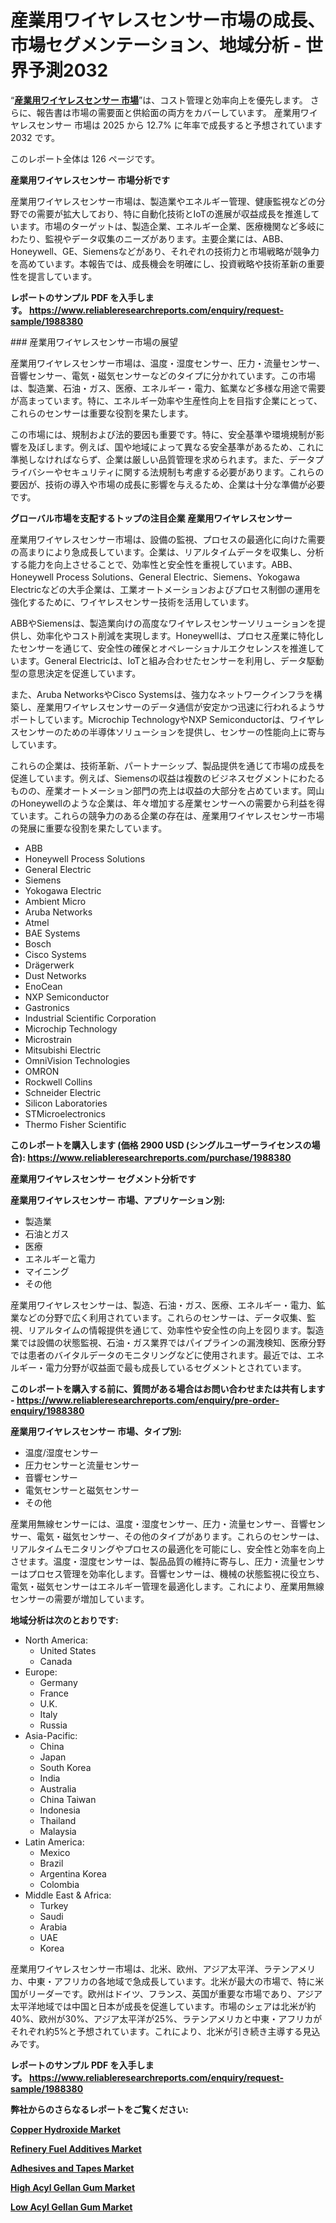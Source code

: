 <p><h1>産業用ワイヤレスセンサー市場の成長、市場セグメンテーション、地域分析 - 世界予測2032</h1></p><p>&ldquo;<strong><a href="https://www.reliableresearchreports.com/industrial-wireless-sensors-r1988380?utm_campaign=107&utm_medium=9&utm_source=Github&utm_content=ia&utm_term=01042025&utm_id=industrial-wireless-sensors">産業用ワイヤレスセンサー 市場</a></strong>&rdquo;は、コスト管理と効率向上を優先します。 さらに、報告書は市場の需要面と供給面の両方をカバーしています。 産業用ワイヤレスセンサー 市場は 2025 から 12.7% に年率で成長すると予想されています2032 です。</p>
<p>このレポート全体は 126 ページです。</p>
<p><strong>産業用ワイヤレスセンサー 市場分析です</strong></p>
<p><p>産業用ワイヤレスセンサー市場は、製造業やエネルギー管理、健康監視などの分野での需要が拡大しており、特に自動化技術とIoTの進展が収益成長を推進しています。市場のターゲットは、製造企業、エネルギー企業、医療機関など多岐にわたり、監視やデータ収集のニーズがあります。主要企業には、ABB、Honeywell、GE、Siemensなどがあり、それぞれの技術力と市場戦略が競争力を高めています。本報告では、成長機会を明確にし、投資戦略や技術革新の重要性を提言しています。</p></p>
<p><strong>レポートのサンプル PDF を入手します。&nbsp;<a href="https://www.reliableresearchreports.com/enquiry/request-sample/1988380?utm_campaign=107&utm_medium=9&utm_source=Github&utm_content=ia&utm_term=01042025&utm_id=industrial-wireless-sensors">https://www.reliableresearchreports.com/enquiry/request-sample/1988380</a></strong></p>
<p><p>### 産業用ワイヤレスセンサー市場の展望</p><p>産業用ワイヤレスセンサー市場は、温度・湿度センサー、圧力・流量センサー、音響センサー、電気・磁気センサーなどのタイプに分かれています。この市場は、製造業、石油・ガス、医療、エネルギー・電力、鉱業など多様な用途で需要が高まっています。特に、エネルギー効率や生産性向上を目指す企業にとって、これらのセンサーは重要な役割を果たします。</p><p>この市場には、規制および法的要因も重要です。特に、安全基準や環境規制が影響を及ぼします。例えば、国や地域によって異なる安全基準があるため、これに準拠しなければならず、企業は厳しい品質管理を求められます。また、データプライバシーやセキュリティに関する法規制も考慮する必要があります。これらの要因が、技術の導入や市場の成長に影響を与えるため、企業は十分な準備が必要です。</p></p>
<p><strong>グローバル市場を支配するトップの注目企業 産業用ワイヤレスセンサー</strong></p>
<p><p>産業用ワイヤレスセンサー市場は、設備の監視、プロセスの最適化に向けた需要の高まりにより急成長しています。企業は、リアルタイムデータを収集し、分析する能力を向上させることで、効率性と安全性を重視しています。ABB、Honeywell Process Solutions、General Electric、Siemens、Yokogawa Electricなどの大手企業は、工業オートメーションおよびプロセス制御の運用を強化するために、ワイヤレスセンサー技術を活用しています。</p><p>ABBやSiemensは、製造業向けの高度なワイヤレスセンサーソリューションを提供し、効率化やコスト削減を実現します。Honeywellは、プロセス産業に特化したセンサーを通じて、安全性の確保とオペレーショナルエクセレンスを推進しています。General Electricは、IoTと組み合わせたセンサーを利用し、データ駆動型の意思決定を促進しています。</p><p>また、Aruba NetworksやCisco Systemsは、強力なネットワークインフラを構築し、産業用ワイヤレスセンサーのデータ通信が安定かつ迅速に行われるようサポートしています。Microchip TechnologyやNXP Semiconductorは、ワイヤレスセンサーのための半導体ソリューションを提供し、センサーの性能向上に寄与しています。</p><p>これらの企業は、技術革新、パートナーシップ、製品提供を通じて市場の成長を促進しています。例えば、Siemensの収益は複数のビジネスセグメントにわたるものの、産業オートメーション部門の売上は収益の大部分を占めています。岡山のHoneywellのような企業は、年々増加する産業センサーへの需要から利益を得ています。これらの競争力のある企業の存在は、産業用ワイヤレスセンサー市場の発展に重要な役割を果たしています。</p></p>
<p><ul><li>ABB</li><li>Honeywell Process Solutions</li><li>General Electric</li><li>Siemens</li><li>Yokogawa Electric</li><li>Ambient Micro</li><li>Aruba Networks</li><li>Atmel</li><li>BAE Systems</li><li>Bosch</li><li>Cisco Systems</li><li>Drägerwerk</li><li>Dust Networks</li><li>EnoCean</li><li>NXP Semiconductor</li><li>Gastronics</li><li>Industrial Scientific Corporation</li><li>Microchip Technology</li><li>Microstrain</li><li>Mitsubishi Electric</li><li>OmniVision Technologies</li><li>OMRON</li><li>Rockwell Collins</li><li>Schneider Electric</li><li>Silicon Laboratories</li><li>STMicroelectronics</li><li>Thermo Fisher Scientific</li></ul></p>
<p><strong>このレポートを購入します (価格 2900 USD (シングルユーザーライセンスの場合):&nbsp;<a href="https://www.reliableresearchreports.com/purchase/1988380?utm_campaign=107&utm_medium=9&utm_source=Github&utm_content=ia&utm_term=01042025&utm_id=industrial-wireless-sensors">https://www.reliableresearchreports.com/purchase/1988380</a></strong></p>
<p><strong>産業用ワイヤレスセンサー セグメント分析です</strong></p>
<p><strong>産業用ワイヤレスセンサー 市場、アプリケーション別:</strong></p>
<p><ul><li>製造業</li><li>石油とガス</li><li>医療</li><li>エネルギーと電力</li><li>マイニング</li><li>その他</li></ul></p>
<p><p>産業用ワイヤレスセンサーは、製造、石油・ガス、医療、エネルギー・電力、鉱業などの分野で広く利用されています。これらのセンサーは、データ収集、監視、リアルタイムの情報提供を通じて、効率性や安全性の向上を図ります。製造業では設備の状態監視、石油・ガス業界ではパイプラインの漏洩検知、医療分野では患者のバイタルデータのモニタリングなどに使用されます。最近では、エネルギー・電力分野が収益面で最も成長しているセグメントとされています。</p></p>
<p><strong>このレポートを購入する前に、質問がある場合はお問い合わせまたは共有します - <a href="https://www.reliableresearchreports.com/enquiry/pre-order-enquiry/1988380?utm_campaign=107&utm_medium=9&utm_source=Github&utm_content=ia&utm_term=01042025&utm_id=industrial-wireless-sensors">https://www.reliableresearchreports.com/enquiry/pre-order-enquiry/1988380</a></strong></p>
<p><strong>産業用ワイヤレスセンサー 市場、タイプ別:</strong></p>
<p><ul><li>温度/湿度センサー</li><li>圧力センサーと流量センサー</li><li>音響センサー</li><li>電気センサーと磁気センサー</li><li>その他</li></ul></p>
<p><p>産業用無線センサーには、温度・湿度センサー、圧力・流量センサー、音響センサー、電気・磁気センサー、その他のタイプがあります。これらのセンサーは、リアルタイムモニタリングやプロセスの最適化を可能にし、安全性と効率を向上させます。温度・湿度センサーは、製品品質の維持に寄与し、圧力・流量センサーはプロセス管理を効率化します。音響センサーは、機械の状態監視に役立ち、電気・磁気センサーはエネルギー管理を最適化します。これにより、産業用無線センサーの需要が増加しています。</p></p>
<p><strong>地域分析は次のとおりです:</strong></p>
<p><ul>
    <li>
        North America:
        <ul>
            <li>United States</li>
            <li>Canada</li>
        </ul>
    </li>
    <li>
        Europe:
        <ul>
            <li>Germany</li>
            <li>France</li>
            <li>U.K.</li>
            <li>Italy</li>
            <li>Russia</li>
        </ul>
    </li>
    <li>
        Asia-Pacific:
        <ul>
            <li>China</li>
            <li>Japan</li>
            <li>South Korea</li>
            <li>India</li>
            <li>Australia</li>
            <li>China Taiwan</li>
            <li>Indonesia</li>
            <li>Thailand</li>
            <li>Malaysia</li>
        </ul>
    </li>
    <li>
        Latin America:
        <ul>
            <li>Mexico</li>
            <li>Brazil</li>
            <li>Argentina Korea</li>
            <li>Colombia</li>
        </ul>
    </li>
    <li>
        Middle East & Africa:
        <ul>
            <li>Turkey</li>
            <li>Saudi</li>
            <li>Arabia</li>
            <li>UAE</li>
            <li>Korea</li>
        </ul>
    </li>
    </ul></p>
<p><p>産業用ワイヤレスセンサー市場は、北米、欧州、アジア太平洋、ラテンアメリカ、中東・アフリカの各地域で急成長しています。北米が最大の市場で、特に米国がリーダーです。欧州はドイツ、フランス、英国が重要な市場であり、アジア太平洋地域では中国と日本が成長を促進しています。市場のシェアは北米が約40%、欧州が30%、アジア太平洋が25%、ラテンアメリカと中東・アフリカがそれぞれ約5%と予想されています。これにより、北米が引き続き主導する見込みです。</p></p>
<p><strong>レポートのサンプル PDF を入手します。&nbsp;<a href="https://www.reliableresearchreports.com/enquiry/request-sample/1988380?utm_campaign=107&utm_medium=9&utm_source=Github&utm_content=ia&utm_term=01042025&utm_id=industrial-wireless-sensors">https://www.reliableresearchreports.com/enquiry/request-sample/1988380</a></strong></p>
<p><strong></strong></p>
<p><strong></strong></p>
<p><strong></strong></p>
<p><strong></strong></p>
<p><strong>弊社からのさらなるレポートをご覧ください:</strong></p>
<p><strong><p><a href="https://github.com/reahmmunises/Market-Research-Report-List-1/blob/main/copper-hydroxide-market.md?utm_campaign=107&utm_medium=9&utm_source=Github&utm_content=ia&utm_term=01042025&utm_id=industrial-wireless-sensors">Copper Hydroxide Market</a></p><p><a href="https://github.com/moratronak3q/Market-Research-Report-List-1/blob/main/refinery-fuel-additives-market.md?utm_campaign=107&utm_medium=9&utm_source=Github&utm_content=ia&utm_term=01042025&utm_id=industrial-wireless-sensors">Refinery Fuel Additives Market</a></p><p><a href="https://github.com/zakkistuey/Market-Research-Report-List-1/blob/main/adhesives-and-tapes-market.md?utm_campaign=107&utm_medium=9&utm_source=Github&utm_content=ia&utm_term=01042025&utm_id=industrial-wireless-sensors">Adhesives and Tapes Market</a></p><p><a href="https://github.com/jugutstam/Market-Research-Report-List-1/blob/main/high-acyl-gellan-gum-market.md?utm_campaign=107&utm_medium=9&utm_source=Github&utm_content=ia&utm_term=01042025&utm_id=industrial-wireless-sensors">High Acyl Gellan Gum Market</a></p><p><a href="https://github.com/pilukypalis/Market-Research-Report-List-1/blob/main/low-acyl-gellan-gum-market.md?utm_campaign=107&utm_medium=9&utm_source=Github&utm_content=ia&utm_term=01042025&utm_id=industrial-wireless-sensors">Low Acyl Gellan Gum Market</a></p></strong></p>